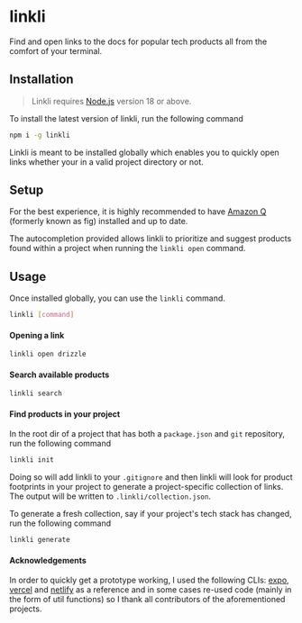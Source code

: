 # linkli

Find and open links to the docs for popular tech products all from the comfort of your terminal.

## Installation

> Linkli requires [Node.js](https://nodejs.org) version 18 or above.

To install the latest version of linkli, run the following command

```bash
npm i -g linkli
```

Linkli is meant to be installed globally which enables you to quickly open links whether your in a valid project directory or not.

## Setup

For the best experience, it is highly recommended to have [Amazon Q](https://docs.aws.amazon.com/amazonq/latest/qdeveloper-ug/command-line.html) (formerly known as fig) installed and up to date.

The autocompletion provided allows linkli to prioritize and suggest products found within a project when running the `linkli open` command.

## Usage

Once installed globally, you can use the `linkli` command.

```bash
linkli [command]
```

#### Opening a link

```bash
linkli open drizzle
```

#### Search available products

```bash
linkli search
```

#### Find products in your project

In the root dir of a project that has both a `package.json` and `git` repository, run the following command

```bash
linkli init
```

Doing so will add linkli to your `.gitignore` and then linkli will look for product footprints in your project to generate a project-specific collection of links. The output will be written to `.linkli/collection.json`.

To generate a fresh collection, say if your project's tech stack has changed, run the following command

```bash
linkli generate
```

#### Acknowledgements

In order to quickly get a prototype working, I used the following CLIs: [expo](https://github.com/expo/expo/tree/main/packages/%40expo/cli), [vercel](https://github.com/vercel/vercel/tree/main/packages/cli) and [netlify](https://github.com/netlify/cli) as a reference and in some cases re-used code (mainly in the form of util functions) so I thank all contributors of the aforementioned projects.
